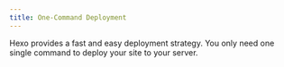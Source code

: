 ```yaml
---
title: One-Command Deployment
---
```


Hexo provides a fast and easy deployment strategy. You only need one single command to deploy your site to your server.

